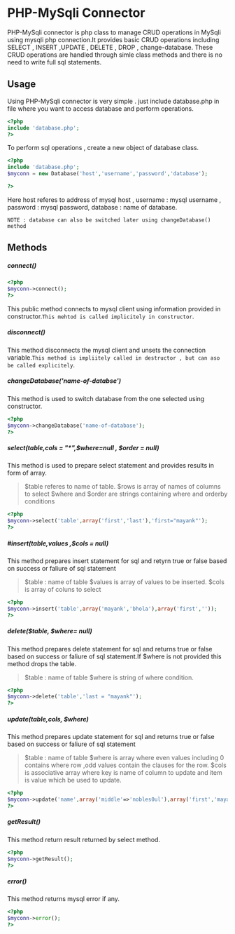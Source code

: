 PHP-MySqli Connector
====================

PHP-MySqli connector is php class to manage CRUD operations in MySqli using mysqli php connection.It provides basic CRUD operations including SELECT , INSERT ,UPDATE  , DELETE , DROP , change-database.
These CRUD operations are handled through simle class methods and there is no need to  write full sql statements.

## Usage
Using PHP-MySqli connector is very simple . just include 
database.php in file where you want to access database and perform operations.

```php
<?php
include 'database.php';
?>
```


To perform sql operations , create a new object of database class.

```php
<?php
include 'database.php';
$myconn = new Database('host','username','password','database');

?>
```


Here host referes to address of mysql host , username : mysql username , password : mysql password, database : name of database.

`NOTE : database can also be switched later using changeDatabase() method`

## Methods

##### connect()

```php
<?php
$myconn->connect();
?>
```
This public method connects to mysql client using information provided in constructor.`This mehtod is called implicitely in constructor`.


##### disconnect()
This method disconnects the mysql client and unsets the connection variable.`This method is impliitely called in destructor , but can aso be called explicitely`.

##### changeDatabase('name-of-databse')

This method is used to switch database from the one selected using constructor.

```php
<?php
$myconn->changeDatabase('name-of-database');
?>
```

##### select($table,$cols = "*",$where=null , $order = null)
This method is used to prepare select statement and provides results in form of array.
>$table referes to name of table.
>$rows is array of names of columns to select
> $where and $order are strings containing where and orderby conditions

```php
<?php
$myconn->select('table',array('first','last'),'first="mayank"');
?>
```

##### #insert($table ,$values ,$cols = null)
This method prepares insert statement for sql and retyrn true or false based on success or faliure of sql statement

> $table : name of table
> $values is array of values to be inserted.
> $cols is array of coluns to select


```php
<?php
$myconn->insert('table',array('mayank','bhola'),array('first',''));
?>
```
##### delete($table, $where= null)
This method prepares delete statement for sql and returns true or false based on success or faliure of sql statement.If  $where is not provided this method drops the table.

> $table : name of table
> $where is string of where condition.


```php
<?php
$myconn->delete('table','last = "mayank"');
?>
```

##### update($table,$cols, $where)
This method prepares update statement for sql and returns true or false based on success or faliure of sql statement

> $table : name of table
> $where is array where even values including 0 contains where row ,odd values contain the clauses for the row.
> $cols is associative array  where key is name of column to update  and item is value which be used to update.

```php
<?php
$myconn->update('name',array('middle'=>'nobles0ul'),array('first','mayank'));
?>
```

##### getResult()
This method return result returned by select method. 

```php
<?php
$myconn->getResult();
?>
```
##### error()
This method returns mysql error if any.

```php
<?php
$myconn->error();
?>
```









